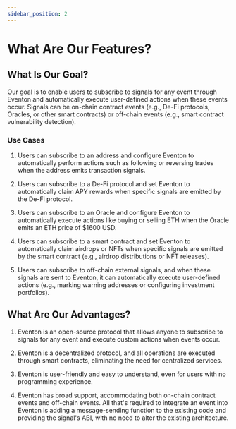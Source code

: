 ```yaml
---
sidebar_position: 2
---
```


# What Are Our Features?

## What Is Our Goal?

Our goal is to enable users to subscribe to signals for any event through Eventon and automatically execute user-defined actions when these events occur. Signals can be on-chain contract events (e.g., De-Fi protocols, Oracles, or other smart contracts) or off-chain events (e.g., smart contract vulnerability detection).

### Use Cases

1. Users can subscribe to an address and configure Eventon to automatically perform actions such as following or reversing trades when the address emits transaction signals.

2. Users can subscribe to a De-Fi protocol and set Eventon to automatically claim APY rewards when specific signals are emitted by the De-Fi protocol.

3. Users can subscribe to an Oracle and configure Eventon to automatically execute actions like buying or selling ETH when the Oracle emits an ETH price of $1600 USD.

4. Users can subscribe to a smart contract and set Eventon to automatically claim airdrops or NFTs when specific signals are emitted by the smart contract (e.g., airdrop distributions or NFT releases).

5. Users can subscribe to off-chain external signals, and when these signals are sent to Eventon, it can automatically execute user-defined actions (e.g., marking warning addresses or configuring investment portfolios).

## What Are Our Advantages?

1. Eventon is an open-source protocol that allows anyone to subscribe to signals for any event and execute custom actions when events occur.

2. Eventon is a decentralized protocol, and all operations are executed through smart contracts, eliminating the need for centralized services.

3. Eventon is user-friendly and easy to understand, even for users with no programming experience.

4. Eventon has broad support, accommodating both on-chain contract events and off-chain events. All that's required to integrate an event into Eventon is adding a message-sending function to the existing code and providing the signal's ABI, with no need to alter the existing architecture.

<!-- ![eventon Architecture](/img/eventon-architecture.png) -->
